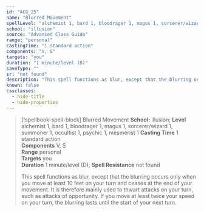 ```yaml
---
id: "ACG_25"
name: "Blurred Movement"
spellLevel: "alchemist 1, bard 1, bloodrager 1, magus 1, sorcerer/wizard 1, summoner 1, occultist 1, psychic 1, mesmerist 1"
school: "illusion"
source: "Advanced Class Guide"
range: "personal"
castingTime: "1 standard action"
components: "V, S"
targets: "you"
duration: "1 minute/level (D)"
saveType: ""
sr: "not found"
description: "This spell functions as blur, except that the blurring occurs only when you move at least 10 feet on your turn and ceases at the end of your movement. It is therefore mainly used to thwart attacks on your turn, such as attacks of opportunity. If you move at least twice your speed on your turn, the blurring lasts until the start of your next turn."
known: false
cssclasses:
  - hide-title
  - hide-properties
---
```


> [!spellbook-spell-block] Blurred Movement
> **School:** illusion; **Level** alchemist 1, bard 1, bloodrager 1, magus 1, sorcerer/wizard 1, summoner 1, occultist 1, psychic 1, mesmerist 1
> **Casting Time** 1 standard action  
> **Components** V, S  
> **Range** personal  
> **Targets** you  
> **Duration** 1 minute/level (D); **Spell Resistance** not found
> 
> This spell functions as blur, except that the blurring occurs only when you move at least 10 feet on your turn and ceases at the end of your movement. It is therefore mainly used to thwart attacks on your turn, such as attacks of opportunity. If you move at least twice your speed on your turn, the blurring lasts until the start of your next turn.